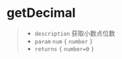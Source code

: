 # getDecimal

> - `description` 获取小数点位数
> - `param` `num` `{` `number` `}`
> - `returns` `{` `number=0` `}`
